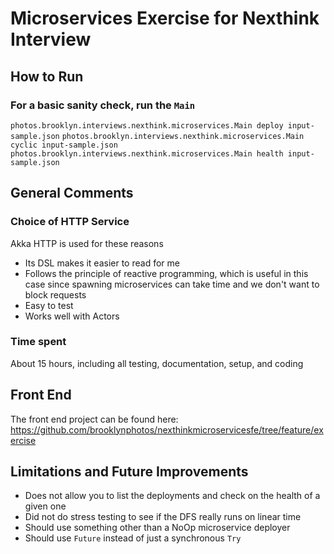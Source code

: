 # Microservices Exercise for Nexthink Interview
## How to Run
### For a basic sanity check, run the `Main`
`photos.brooklyn.interviews.nexthink.microservices.Main deploy input-sample.json`
`photos.brooklyn.interviews.nexthink.microservices.Main cyclic input-sample.json`
`photos.brooklyn.interviews.nexthink.microservices.Main health input-sample.json`
## General Comments
### Choice of HTTP Service
Akka HTTP is used for these reasons
* Its DSL makes it easier to read for me
* Follows the principle of reactive programming, which is useful in this case since spawning microservices can take time and we don't want to block requests
* Easy to test
* Works well with Actors
### Time spent
About 15 hours, including all testing, documentation, setup, and coding
## Front End
The front end project can be found here: https://github.com/brooklynphotos/nexthinkmicroservicesfe/tree/feature/exercise
## Limitations and Future Improvements
* Does not allow you to list the deployments and check on the health of a given one
* Did not do stress testing to see if the DFS really runs on linear time
* Should use something other than a NoOp microservice deployer
* Should use `Future` instead of just a synchronous `Try`